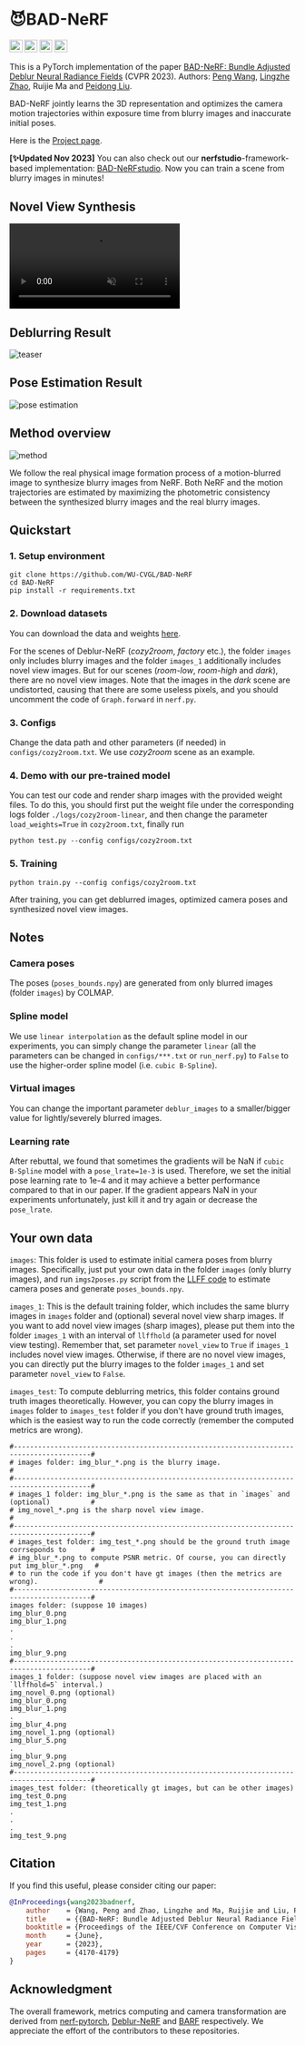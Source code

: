 # 😈BAD-NeRF

<a href="https://arxiv.org/abs/2211.12853"><img src="https://img.shields.io/badge/arXiv-2211.12853-b31b1b.svg" height=22.5></a>
<a href="https://opensource.org/licenses/MIT"><img src="https://img.shields.io/github/license/WU-CVGL/BAD-NeRF" height=22.5></a>
<a href="https://www.youtube.com/watch?v=xoES4eONYoA"><img src="https://img.shields.io/badge/YouTube-%23FF0000.svg?style=flat&logo=YouTube&logoColor=white" height=22.5></a>
<a href="https://www.bilibili.com/video/BV1Gz4y1e7oH/"><img src="https://img.shields.io/badge/Bilibili-0696c6" height=22.5></a>

This is a PyTorch implementation of the paper [BAD-NeRF: Bundle Adjusted Deblur Neural Radiance Fields](https://arxiv.org/abs/2211.12853) (CVPR 2023). Authors: [Peng Wang](https://github.com/wangpeng000), [Lingzhe Zhao](https://github.com/LingzheZhao), Ruijie Ma and [Peidong Liu](https://ethliup.github.io/). 

BAD-NeRF jointly learns the 3D representation and optimizes the camera motion trajectories within exposure time from blurry images and inaccurate initial poses.

Here is the [Project page](https://wangpeng000.github.io/BAD-NeRF/).

**[✨Updated Nov 2023]** You can also check out our **nerfstudio**-framework-based implementation: [BAD-NeRFstudio](https://github.com/WU-CVGL/BAD-NeRFstudio). Now you can train a scene from blurry images in minutes!

## Novel View Synthesis
<div><video autoplay loop controls src="https://user-images.githubusercontent.com/43722188/232816090-ced1fbbc-4246-45c6-a265-e7424e754c7b.mp4" muted="true"></video></div>

## Deblurring Result
![teaser](./doc/bad-nerf.jpg)

## Pose Estimation Result
![pose estimation](./doc/pose-estimation.jpg)

## Method overview
![method](./doc/overview.jpg)

We follow the real physical image formation process of a motion-blurred image to synthesize blurry images from NeRF. Both NeRF and the motion trajectories are estimated by maximizing the photometric consistency between the synthesized blurry images and the real blurry images.

## Quickstart

### 1. Setup environment

```
git clone https://github.com/WU-CVGL/BAD-NeRF
cd BAD-NeRF
pip install -r requirements.txt
```

### 2. Download datasets

You can download the data and weights [here](https://westlakeu-my.sharepoint.com/:f:/g/personal/cvgl_westlake_edu_cn/EsgdW2cRic5JqerhNbTsxtkBqy9m6cbnb2ugYZtvaib3qA?e=bjK7op).

For the scenes of Deblur-NeRF (*cozy2room*, *factory* etc.), the folder `images` only includes blurry images and the folder `images_1` additionally includes novel view images. But for our scenes (*room-low*, *room-high* and *dark*), there are no novel view images. Note that the images in the *dark* scene are undistorted, causing that there are some useless pixels, and you should uncomment the code of `Graph.forward` in `nerf.py`.

### 3. Configs

Change the data path and other parameters (if needed) in `configs/cozy2room.txt`. We use *cozy2room* scene as an example.

### 4. Demo with our pre-trained model

You can test our code and render sharp images with the provided weight files. To do this, you should first put the weight file under the corresponding logs folder `./logs/cozy2room-linear`, and then change the parameter `load_weights=True` in `cozy2room.txt`, finally run

```
python test.py --config configs/cozy2room.txt
```

### 5. Training

```
python train.py --config configs/cozy2room.txt
```

After training, you can get deblurred images, optimized camera poses and synthesized novel view images.

## Notes

### Camera poses

The poses (`poses_bounds.npy`) are generated from only blurred images (folder `images`) by COLMAP.

### Spline model

We use `linear interpolation` as the default spline model in our experiments, you can simply change the parameter `linear` (all the parameters can be changed in `configs/***.txt` or `run_nerf.py`) to `False` to use the higher-order spline model (i.e. `cubic B-Spline`).

### Virtual images

You can change the important parameter `deblur_images` to a smaller/bigger value for lightly/severely blurred images.

### Learning rate

After rebuttal, we found that sometimes the gradients will be NaN if `cubic B-Spline` model with a `pose_lrate=1e-3` is used. Therefore, we set the initial pose learning rate to 1e-4 and it may achieve a better performance compared to that in our paper. If the gradient appears NaN in your experiments unfortunately, just kill it and try again or decrease the `pose_lrate`.

## Your own data

`images`: This folder is used to estimate initial camera poses from blurry images. Specifically, just put your own data in the folder `images` (only blurry images), and run `imgs2poses.py` script from the [LLFF code](https://github.com/fyusion/llff) to estimate camera poses and generate `poses_bounds.npy`.

`images_1`: This is the default training folder, which includes the same blurry images in `images` folder and (optional) several novel view sharp images. If you want to add novel view images (sharp images), please put them into the folder `images_1` with an interval of `llffhold` (a parameter used for novel view testing). Remember that, set parameter `novel_view` to `True` if `images_1` includes novel view images. Otherwise, if there are no novel view images, you can directly put the blurry images to the folder `images_1` and set parameter `novel_view` to `False`.

`images_test`: To compute deblurring metrics, this folder contains ground truth images theoretically. However, you can copy the blurry images in `images` folder to `images_test` folder if you don't have ground truth images, which is the easiest way to run the code correctly (remember the computed metrics are wrong).
```
#-----------------------------------------------------------------------------------------#
# images folder: img_blur_*.png is the blurry image.                                      #
#-----------------------------------------------------------------------------------------#
# images_1 folder: img_blur_*.png is the same as that in `images` and (optional)          #
# img_novel_*.png is the sharp novel view image.                                          #
#-----------------------------------------------------------------------------------------#
# images_test folder: img_test_*.png should be the ground truth image corrseponds to      #
# img_blur_*.png to compute PSNR metric. Of course, you can directly put img_blur_*.png   #
# to run the code if you don't have gt images (then the metrics are wrong).               #
#-----------------------------------------------------------------------------------------#
images folder: (suppose 10 images)
img_blur_0.png
img_blur_1.png
.
.
.
img_blur_9.png
#-----------------------------------------------------------------------------------------#
images_1 folder: (suppose novel view images are placed with an `llffhold=5` interval.)
img_novel_0.png (optional)
img_blur_0.png
img_blur_1.png
.
img_blur_4.png
img_novel_1.png (optional)
img_blur_5.png
.
img_blur_9.png
img_novel_2.png (optional)
#-----------------------------------------------------------------------------------------#
images_test folder: (theoretically gt images, but can be other images)
img_test_0.png
img_test_1.png
.
.
.
img_test_9.png
```
## Citation

If you find this useful, please consider citing our paper:

```bibtex
@InProceedings{wang2023badnerf,
    author    = {Wang, Peng and Zhao, Lingzhe and Ma, Ruijie and Liu, Peidong},
    title     = {{BAD-NeRF: Bundle Adjusted Deblur Neural Radiance Fields}},
    booktitle = {Proceedings of the IEEE/CVF Conference on Computer Vision and Pattern Recognition (CVPR)},
    month     = {June},
    year      = {2023},
    pages     = {4170-4179}
}
```

## Acknowledgment

The overall framework, metrics computing and camera transformation are derived from [nerf-pytorch](https://github.com/yenchenlin/nerf-pytorch/), [Deblur-NeRF](https://github.com/limacv/Deblur-NeRF) and [BARF](https://github.com/chenhsuanlin/bundle-adjusting-NeRF) respectively. We appreciate the effort of the contributors to these repositories.
